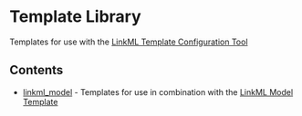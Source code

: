 # Template Library
Templates for use with the [LinkML Template Configuration Tool](https://github.com/linkml/template-configurator)

## Contents
* [linkml_model]() - Templates for use in combination with the [LinkML Model Template](https://github.com/linkml/linkml-model-template)

